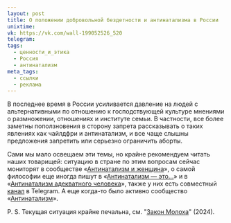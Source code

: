 ```yaml
---
layout: post
title: О положении добровольной бездетности и антинатализма в России
unixtime: 
vk: https://vk.com/wall-199052526_520
telegram:
tags:
  - ценности_и_этика
  - Россия
  - антинатализм
meta_tags:
  - ссылки
  - реклама
---
```

В последнее время в России усиливается давление на людей с альтернативными по отношению к господствующей культуре мнениями о размножении, отношениях и институте семьи. В частности, все более заметны поползновения в сторону запрета рассказывать о таких явлениях как чайлдфри и антинатализм, и все чаще слышны предложения запретить или серьезно ограничить аборты.

Сами мы мало освещаем эти темы, но крайне рекомендуем читать наших товарищей: ситуацию в стране по этим вопросам сейчас мониторят в сообществе «[Антинатализм и женщина](https://vk.com/club206149756)», о самой философии еще иногда пишут в «[Антинатализм — это...](https://vk.com/public210066881)» и в «[Антинатализм адекватного человека](https://vk.com/public166188545)», также у них есть совместный [канал](https://t.me/real_antinatalism) в Telegram. А еще когда-то было активно сообщество «[Антинатализм](https://vk.com/public60449041)».

P. S. Текущая ситуация крайне печальна, см. "[Закон Молоха](711.html)" (2024).
